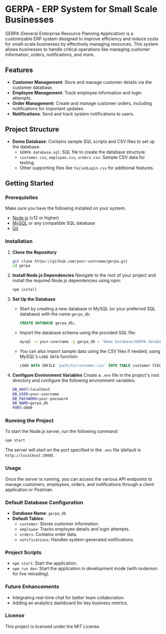 # GERPA - ERP System for Small Scale Businesses

GERPA (General Enterprise Resource Planning Application) is a customizable ERP system designed to improve efficiency and reduce costs for small-scale businesses by effectively managing resources. This system allows businesses to handle critical operations like managing customer information, orders, notifications, and more.

## Features
- **Customer Management**: Store and manage customer details via the customer database.
- **Employee Management**: Track employee information and login attempts.
- **Order Management**: Create and manage customer orders, including notifications for important updates.
- **Notifications**: Send and track system notifications to users.

## Project Structure
- **Demo Database**: Contains sample SQL scripts and CSV files to set up the database.
  - `GERPA database.sql`: SQL file to create the database structure.
  - `customer.csv`, `employee.csv`, `orders.csv`: Sample CSV data for testing.
  - Other supporting files like `failedLogin.csv` for additional features.

## Getting Started

### Prerequisites
Make sure you have the following installed on your system:
- [Node.js](https://nodejs.org/) (v12 or higher)
- [MySQL](https://www.mysql.com/) or any compatible SQL database
- [Git](https://git-scm.com/)

### Installation

1. **Clone the Repository**
   ```bash
   git clone https://github.com/your-username/gerpa.git
   cd gerpa
   ```

2. **Install Node.js Dependencies**
   Navigate to the root of your project and install the required Node.js dependencies using npm:
   ```bash
   npm install
   ```

3. **Set Up the Database**

   - Start by creating a new database in MySQL (or your preferred SQL database) with the name `gerpa_db`:
     ```sql
     CREATE DATABASE gerpa_db;
     ```

   - Import the database schema using the provided SQL file:
     ```bash
     mysql -u your-username -p gerpa_db < "Demo Database/GERPA database.sql"
     ```

   - You can also import sample data using the CSV files if needed, using MySQL's `LOAD DATA` function:
     ```sql
     LOAD DATA INFILE 'path/to/customer.csv' INTO TABLE customer FIELDS TERMINATED BY ',' LINES TERMINATED BY '\n';
     ```

4. **Configure Environment Variables**
   Create a `.env` file in the project's root directory and configure the following environment variables:
   ```bash
   DB_HOST=localhost
   DB_USER=your-username
   DB_PASSWORD=your-password
   DB_NAME=gerpa_db
   PORT=3000
   ```

### Running the Project

To start the Node.js server, run the following command:

```bash
npm start
```

The server will start on the port specified in the `.env` file (default is `http://localhost:3000`).

### Usage

Once the server is running, you can access the various API endpoints to manage customers, employees, orders, and notifications through a client application or Postman.

### Default Database Configuration
- **Database Name**: `gerpa_db`
- **Default Tables**:
  - `customer`: Stores customer information.
  - `employee`: Tracks employee details and login attempts.
  - `orders`: Contains order data.
  - `notifications`: Handles system-generated notifications.

### Project Scripts

- `npm start`: Start the application.
- `npm run dev`: Start the application in development mode (with nodemon for live reloading).

### Future Enhancements
- Integrating real-time chat for better team collaboration.
- Adding an analytics dashboard for key business metrics.

### License
This project is licensed under the MIT License.
